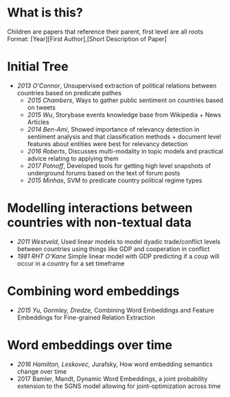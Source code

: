 # What is this?
Children are papers that reference their parent, first level are all roots\
Format: [Year][First Author],[Short Description of Paper]

# Initial Tree
- *2013 O'Connor*, Unsupervised extraction of political relations between countries
    based on predicate pathes
    - *2015 Chambers*, Ways to gather public sentiment on countries based on tweets
    - *2015 Wu*, Storybase events knowledge base from Wikipedia + News Articles
    - *2014 Ben-Ami*, Showed importance of relevancy detection in sentiment analysis
        and that classification methods + document level features about entities
        were best for relevancy detection
    - *2016 Roberts*, Discusses multi-modality in topic models and practical advice
        relating to applying them
    - *2017 Potnoff*, Developed tools for getting high level snapshots of underground
        forums based on the text of forum posts
    - *2015 Minhas*, SVM to predicate country political regime types

# Modelling interactions between countries with non-textual data
- *2011 Westveld*, Used linear models to model dyadic trade/conflict levels between 
    countries using things like GDP and cooperation in conflict
- *1981 RHT O'Kane* Simple linear model with GDP predicting if a coup will occur in a country for
a set timeframe

# Combining word embeddings
- *2015 Yu, Gormley, Dredze,* Combining Word Embeddings and Feature Embeddings for
    Fine-grained Relation Extraction

# Word embeddings over time
- *2016 Hamilton, Leskovec,* Jurafsky, How word embedding semantics change over
  time
- 2017 Bamler, Mandt, Dynamic Word Embeddings, a joint probability extension to 
    the SGNS model allowing for joint-optimization across time 
